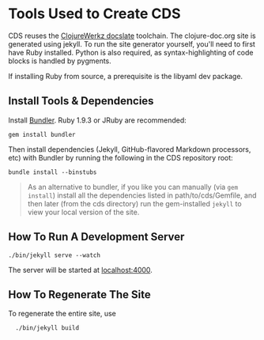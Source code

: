 # Tools Used to Create CDS

CDS reuses the [ClojureWerkz docslate](http://github.com/clojurewerkz/docslate) toolchain.
The clojure-doc.org site is generated using jekyll. To run the site generator yourself, you'll need to first have Ruby installed. Python is also required, as syntax-highlighting of code blocks is handled by pygments.

If installing Ruby from source, a prerequisite is the libyaml dev package.



## Install Tools & Dependencies

Install [Bundler](http://gembundler.com). Ruby 1.9.3 or JRuby are recommended:

    gem install bundler

Then install dependencies (Jekyll, GitHub-flavored Markdown processors, etc) with Bundler
by running the following in the CDS repository root:

    bundle install --binstubs

> As an alternative to bundler, if you like you can manually
> (via `gem install`) install all the dependencies listed in
> path/to/cds/Gemfile, and then later (from the cds directory)
> run the gem-installed `jekyll` to view your local version of
> the site.


## How To Run A Development Server

    ./bin/jekyll serve --watch

The server will be started at [localhost:4000](http://localhost:4000).



## How To Regenerate The Site

To regenerate the entire site, use

      ./bin/jekyll build
